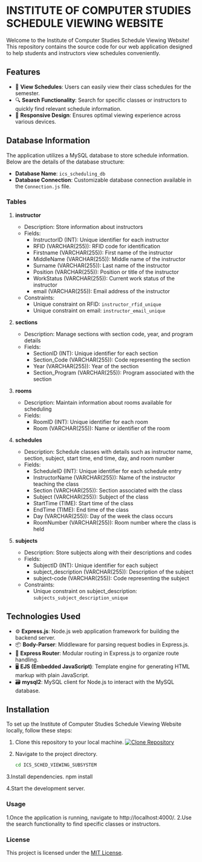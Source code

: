# INSTITUTE OF COMPUTER STUDIES SCHEDULE VIEWING WEBSITE

Welcome to the Institute of Computer Studies Schedule Viewing Website! This repository contains the source code for our web application designed to help students and instructors view schedules conveniently.

## Features

- 📅 **View Schedules**: Users can easily view their class schedules for the semester.
- 🔍 **Search Functionality**: Search for specific classes or instructors to quickly find relevant schedule information.
- 📱 **Responsive Design**: Ensures optimal viewing experience across various devices.

## Database Information

The application utilizes a MySQL database to store schedule information. Below are the details of the database structure:

- **Database Name**: `ics_scheduling_db`
- **Database Connection**: Customizable database connection available in the `Connection.js` file.

### Tables

1. **instructor**
   - Description: Store information about instructors
   - Fields:
     - InstructorID (INT): Unique identifier for each instructor
     - RFID (VARCHAR(255)): RFID code for identification
     - Firstname (VARCHAR(255)): First name of the instructor
     - MiddleName (VARCHAR(255)): Middle name of the instructor
     - Surname (VARCHAR(255)): Last name of the instructor
     - Position (VARCHAR(255)): Position or title of the instructor
     - WorkStatus (VARCHAR(255)): Current work status of the instructor
     - email (VARCHAR(255)): Email address of the instructor
   - Constraints:
     - Unique constraint on RFID: `instructor_rfid_unique`
     - Unique constraint on email: `instructor_email_unique`

2. **sections**
   - Description: Manage sections with section code, year, and program details
   - Fields:
     - SectionID (INT): Unique identifier for each section
     - Section_Code (VARCHAR(255)): Code representing the section
     - Year (VARCHAR(255)): Year of the section
     - Section_Program (VARCHAR(255)): Program associated with the section

3. **rooms**
   - Description: Maintain information about rooms available for scheduling
   - Fields:
     - RoomID (INT): Unique identifier for each room
     - Room (VARCHAR(255)): Name or identifier of the room

4. **schedules**
   - Description: Schedule classes with details such as instructor name, section, subject, start time, end time, day, and room number
   - Fields:
     - ScheduleID (INT): Unique identifier for each schedule entry
     - InstructorName (VARCHAR(255)): Name of the instructor teaching the class
     - Section (VARCHAR(255)): Section associated with the class
     - Subject (VARCHAR(255)): Subject of the class
     - StartTime (TIME): Start time of the class
     - EndTime (TIME): End time of the class
     - Day (VARCHAR(255)): Day of the week the class occurs
     - RoomNumber (VARCHAR(255)): Room number where the class is held

5. **subjects**
   - Description: Store subjects along with their descriptions and codes
   - Fields:
     - SubjectID (INT): Unique identifier for each subject
     - subject_description (VARCHAR(255)): Description of the subject
     - subject-code (VARCHAR(255)): Code representing the subject
   - Constraints:
     - Unique constraint on subject_description: `subjects_subject_description_unique`

## Technologies Used

- ⚙️ **Express.js**: Node.js web application framework for building the backend server.
- 📦 **Body-Parser**: Middleware for parsing request bodies in Express.js.
- 🚦 **Express Router**: Modular routing in Express.js to organize route handling.
- 🖥️ **EJS (Embedded JavaScript)**: Template engine for generating HTML markup with plain JavaScript.
- 🗃️ **mysql2**: MySQL client for Node.js to interact with the MySQL database.

## Installation

To set up the Institute of Computer Studies Schedule Viewing Website locally, follow these steps:

1. Clone this repository to your local machine.
   [![Clone Repository](https://img.shields.io/badge/GitHub-Clone-blue?logo=github)](https://github.com/Johnravee/ICS_SCHED_VIEWING_SUBSYSTEM.git)

2. Navigate to the project directory.
   ```bash
   cd ICS_SCHED_VIEWING_SUBSYSTEM


3.Install dependencies.
   npm install

4.Start the development server.   

### Usage
1.Once the application is running, navigate to http://localhost:4000/.
2.Use the search functionality to find specific classes or instructors.

### License
This project is licensed under the [MIT License](LICENSE).
